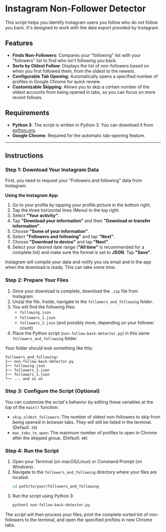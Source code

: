 # Instagram Non-Follower Detector

This script helps you identify Instagram users you follow who do not follow you back. It's designed to work with the data export provided by Instagram.

## Features

* **Finds Non-Followers**: Compares your "following" list with your "followers" list to find who isn't following you back.
* **Sorts by Oldest Follow**: Displays the list of non-followers based on when you first followed them, from the oldest to the newest.
* **Configurable Tab Opening**: Automatically opens a specified number of profiles in Google Chrome for quick review.
* **Customizable Skipping**: Allows you to skip a certain number of the oldest accounts from being opened in tabs, so you can focus on more recent follows.

## Requirements

* **Python 3**: The script is written in Python 3. You can download it from [python.org](https://www.python.org/).
* **Google Chrome**: Required for the automatic tab-opening feature.

---

## Instructions

### Step 1: Download Your Instagram Data

First, you need to request your "Followers and following" data from Instagram.

**Using the Instagram App:**

1.  Go to your profile by tapping your profile picture in the bottom right.
2.  Tap the three horizontal lines (Menu) in the top right.
3.  Select **"Your activity"**.
4.  Tap **"Download your information"** and then **"Download or transfer information"**.
5.  Choose **"Some of your information"**.
6.  Select **"Followers and following"** and tap **"Next"**.
7.  Choose **"Download to device"** and tap **"Next"**.
8.  Select your desired date range (**"All time"** is recommended for a complete list) and make sure the format is set to **JSON**. Tap **"Save"**.

Instagram will compile your data and notify you via email and in the app when the download is ready. This can take some time.

### Step 2: Prepare Your Files

1.  Once your download is complete, download the `.zip` file from Instagram.
2.  Unzip the file. Inside, navigate to the `followers_and_following` folder.
3.  You will find the following files:
    * `following.json`
    * `followers_1.json`
    * `followers_2.json` (and possibly more, depending on your follower count)
4.  Place the Python script (`non-follow-back-detector.py`) in this same `followers_and_following` folder.

Your folder should look something like this:

```
followers_and_following/
├── non-follow-back-detector.py
├── following.json
├── followers_1.json
├── followers_2.json
└── ... and so on
```

### Step 3: Configure the Script (Optional)

You can customize the script's behavior by editing these variables at the top of the `main()` function:

* `skip_oldest_followers`: The number of oldest non-followers to skip from being opened in browser tabs. They will still be listed in the terminal. (Default: `20`)
* `max_tabs_to_open`: The maximum number of profiles to open in Chrome after the skipped group. (Default: `40`)

### Step 4: Run the Script

1.  Open your Terminal (on macOS/Linux) or Command Prompt (on Windows).
2.  Navigate to the `followers_and_following` directory where your files are located.
    ```bash
    cd path/to/your/followers_and_following
    ```
3.  Run the script using Python 3:
    ```bash
    python3 non-follow-back-detector.py
    ```

The script will then process your files, print the complete sorted list of non-followers to the terminal, and open the specified profiles in new Chrome tabs.